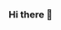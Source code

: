 ### Hi there 👋

<!--

Hey，我是fauchard，一枚web前端程序猿😄；

✨爱好：
- 喜欢编程、看人文悬疑书籍、
- 听歌摄影、豆瓣top250电影、
- 健身跑步、爱党爱国关注时政
- 生活不止有学习工作和代码，也有诗和远方，我热爱一切户外活动；
- 严于律己，宽以待人，一起成长，目标：成为六边形战士。

🎇学习：
活到老，学到老，学无止境，编程之路很广也很陡；
无论在哪个行业学习都需要不断努力，输入并输出；
夯实基础，万丈高楼平地起，基础知识显得格外重要。

🎈博客分享：
前端/全栈技术、行业视野、技巧总结、踩坑的经历

个人生活与摄影，养成记录和分享的习惯

🎄技能：
- 语言：JavaScript、Java、NodeJS、PHP
- 数据库：MySQL、
- 开发框架：Vue、uni-app、egg
- 集成部署：Jenkins、Docker
- 打包工具：Webpack、
- 开发工具：VSCode、WebStorm、IDEA
- 环境： Linux、Git

欢迎关注公众号一起来学习进步！🌱

![qrcode_for_gh_0cba391ecdb1_258](https://ivolcano.top/upload/2022/08/qrcode_for_gh_0cba391ecdb1_258.jpg)

📫 联系
- ifauchard@163.com

-->
